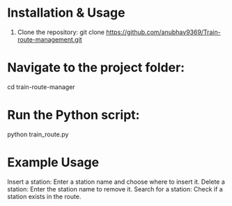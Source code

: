 # Installation & Usage
1. Clone the repository:
   git clone https://github.com/anubhav9369/Train-route-management.git

# Navigate to the project folder:
cd train-route-manager

# Run the Python script:
python train_route.py

# Example Usage
Insert a station: Enter a station name and choose where to insert it.
Delete a station: Enter the station name to remove it.
Search for a station: Check if a station exists in the route.
